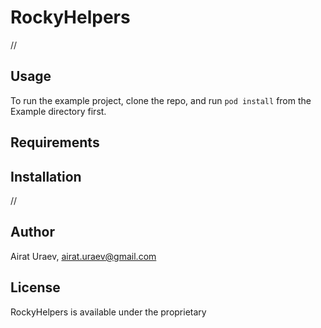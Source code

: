 # RockyHelpers

//

## Usage

To run the example project, clone the repo, and run `pod install` from the Example directory first.

## Requirements

## Installation

//

## Author

Airat Uraev, airat.uraev@gmail.com

## License

RockyHelpers is available under the proprietary
